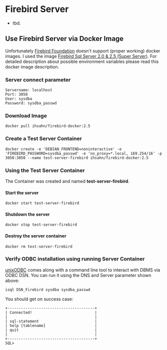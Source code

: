 # Firebird Server

- tbd.


## Use Firebird Server via Docker Image
Unfortunately [Firebird Foundation](https://firebirdsql.org) doesn't support (proper working) docker images. I used the image [Firebird Sql Server 2.0 & 2.5 (Super Server)](https://hub.docker.com/r/ihsahn/firebird-docker/). For detailed description about possible environment variables please read this docker image description.

### Server connect parameter
```
Servername: localhost
Port: 3050
User: sysdba
Password: sysdba_passwd
```

### Download Image
```
docker pull ihsahn/firebird-docker:2.5
```

### Create a Test Server Container
```
docker create -e 'DEBIAN_FRONTEND=noninteractive' -e 'FIREBIRD_PASSWORD=sysdba_passwd' -e 'no_proxy=*.local, 169.254/16' -p 3050:3050 --name test-server-firebird ihsahn/firebird-docker:2.5
```

### Using the Test Server Container
The Container was created and named **test-server-firebird**. 

#### Start the server
```
docker start test-server-firebird
```

#### Shutdown the server
```
docker stop test-server-firebird
```

#### Destroy the server container
```
docker rm test-server-firebird
```

### Verify ODBC installation using running Server Container
[unixODBC](http://www.unixodbc.org/) comes along with a command line tool to interact with DBMS via ODBC DSN. You can run it using the DNS and Server parameter shown above:

```
isql DSN_Firebird sysdba sysdba_passwd
```

You should get on success case:
```
+---------------------------------------+
| Connected!                            |
|                                       |
| sql-statement                         |
| help [tablename]                      |
| quit                                  |
|                                       |
+---------------------------------------+
SQL>
```
